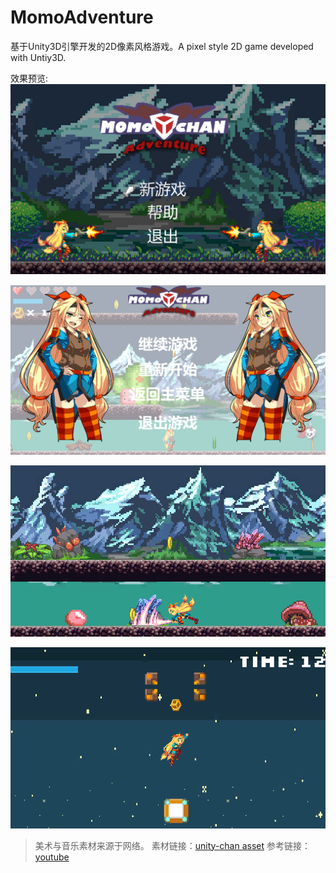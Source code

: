 # MomoAdventure
基于Unity3D引擎开发的2D像素风格游戏。A pixel style 2D game developed with Untiy3D.

效果预览:
![start](./images/start.png)

![pause](./images/pause.png)

![storm](./images/storm.png)

![jump](./images/jump.png)

> 美术与音乐素材来源于网络。
素材链接：[unity-chan asset](http://unity-chan.com/contents/guideline_en/)
参考链接：[youtube](https://www.youtube.com/watch?v=iwC90hEpAMI&list=PL4czuZwtEBoyBRZi1_tmEe-yNmJSLT8li)
